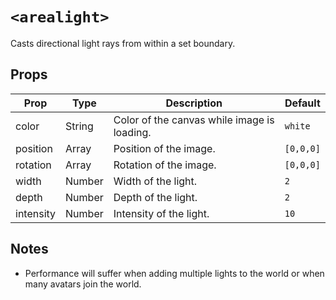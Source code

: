 # `<arealight>`

Casts directional light rays from within a set boundary.

## Props

| Prop      | Type   | Description                                 | Default   |
| --------- | ------ | ------------------------------------------- | --------- |
| color     | String | Color of the canvas while image is loading. | `white`   |
| position  | Array  | Position of the image.                      | `[0,0,0]` |
| rotation  | Array  | Rotation of the image.                      | `[0,0,0]` |
| width     | Number | Width of the light.                         | `2`       |
| depth     | Number | Depth of the light.                         | `2`       |
| intensity | Number | Intensity of the light.                     | `10`      |

## Notes

- Performance will suffer when adding multiple lights to the world or when many avatars join the world.
